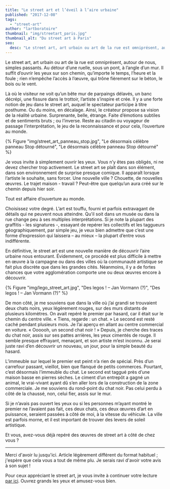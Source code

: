 ```yaml
---
title: "Le street art et l’éveil à l’aire urbaine"
published: "2017-12-08"
tags: 
  - "street-art"
author: "lartboratoire"
thumbnail: "img/streetart_paris.jpg"
thumbnail_alt: "Du street art à Paris"
seo:
  desc: "Le street art, art urbain ou art de la rue est omniprésent, autour de nous, simples passants. Au détour d’une ruelle, sous un pont, à l’angle d’un mur."
---
```


Le street art, art urbain ou art de la rue est omniprésent, autour de nous, simples passants. Au détour d’une ruelle, sous un pont, à l’angle d’un mur. Il suffit d’ouvrir les yeux sur son chemin, qu’importe le temps, l’heure et la foule ; rien n’empêche l’accès à l’œuvre, qui trône fièrement sur le béton, le bois ou le vent.

Là où le visiteur ne voit qu’un bête mur de parpaings délavés, un banc décrépi, une fissure dans le trottoir, l’artiste s’inspire et crée. Il y a une forte notion de jeu dans le street art, auquel le spectateur participe à titre posthume. Ou du moins, en décalage. Ainsi, le créateur propose sa vision de la réalité urbaine. Surprenante, belle, étrange. Faite d’émotions subtiles et de sentiments bruts ; ou l’inverse. Reste au citadin ou voyageur de passage l’interprétation, le jeu de la reconnaissance et pour cela, l’ouverture au monde.

{% Figure "img/street_art_panneau_stop.jpg", "Le désormais célèbre panneau Stop détourné", "Le désormais célèbre panneau Stop détourné" %}

Je vous invite à simplement ouvrir les yeux. Vous n’y êtes pas obligés, ni ne devez chercher trop activement. Le street art se plaît dans son élément, dans son environnement de surprise presque comique. Il apparaît lorsque l’artiste le souhaite, sans forcer. Une nouvelle ville ? Chouette, de nouvelles œuvres. Le trajet maison - travail ? Peut-être que quelqu’un aura créé sur le chemin depuis hier soir.

Tout est affaire d’ouverture au monde.

Choisissez votre degré. L’art est touffu, fourni et parfois extravagant de détails qui ne peuvent nous atteindre. Qu’il soit dans un musée ou dans la rue change peu à ses multiples interprétations. Si je note la plupart des graffitis - les signatures -, essayant de repérer les collectifs et les taggueurs géographiquement, par simple jeu, je veux bien admettre que c’est une forme d’expression qui laissera – au mieux – la plupart d’entre vous indifférente.

En définitive, le street art est une nouvelle manière de découvrir l’aire urbaine nous entourant. Évidemment, ce procédé est plus difficile à mettre en œuvre à la campagne ou dans des villes où la communauté artistique se fait plus discrète que dans les grandes cités. Néanmoins, il y a de fortes chances que votre agglomération comporte une ou deux œuvres encore à découvrir.

{% Figure "img/lego_street_art.jpg", "Des legos ! – Jan Vormann (?)", "Des legos ! – Jan Vormann (?)" %}

De mon côté, je me souviens que dans la ville où j’ai grandi se trouvaient deux chats noirs, yeux légèrement rouges, sur des murs distants de plusieurs kilomètres. On avait repéré le premier par hasard, car il était sur le chemin du centre ville. « Tiens, regarde : un chat. » Le second est resté caché pendant plusieurs mois. Je l’ai aperçu en allant au centre commercial en voiture. « Oooooh, un second chat noir ! » Depuis, je cherche des traces du chat noir, assis sur ses pattes arrières, les yeux cimentés de rouge. Il semble presque effrayant, menaçant, et son artiste m’est inconnu. Je serai juste ravi d’en découvrir un nouveau, un jour, pour la simple beauté du hasard.

L’immeuble sur lequel le premier est peint n’a rien de spécial. Près d’un carrefour passant, vieillot, bien que flanqué de petits commerces. Pourtant, c’est désormais l’immeuble du chat. Le second est taggué près d’une maison basse en pierres sèches. Le ciment d’un entrepôt a gagné un animal, le vrai-vivant ayant dû s’en aller lors de la construction de la zone commerciale. Je me souviens du rond-point du chat noir. Pas celui perdu à côté de la chaussé, non, celui fier, assis sur le mur.

Si je n’avais pas ouvert les yeux ou si les personnes m’ayant montré le premier ne l’avaient pas fait, ces deux chats, ces deux œuvres d’art en puissance, seraient passées à côté de moi, à la vitesse du véhicule. La ville est parfois morne, et il est important de trouver des levers de soleil artistique.

Et vous, avez-vous déjà repéré des œuvres de street art à côté de chez vous ?

* * *

Merci d'avoir lu jusqu'ici. Article légèrement différent du format habituel ; j'espère que cela vous a tout de même plu. Je serais ravi d'avoir votre avis à son sujet !

Pour ceux appréciant le street art, je vous invite à continuer votre lecture [par ici](/exposition-mister-freeze-street-art/). Ouvrez grands les yeux et amusez-vous bien.
